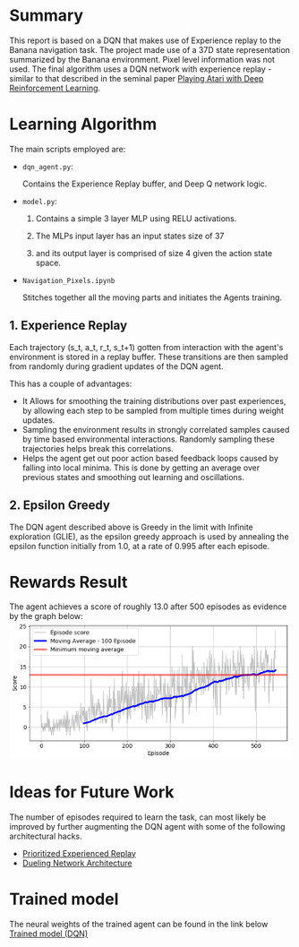 # Summary
This report is based on a DQN that makes use of Experience replay to the Banana navigation task. 
The project made use of a 37D state representation summarized by the Banana environment. Pixel level information was not used.
The final algorithm uses a DQN network with experience replay - similar to that described in the seminal paper [Playing Atari with Deep Reinforcement Learning](https://arxiv.org/pdf/1312.5602v1.pdf).

# Learning Algorithm
The main scripts employed are:
* ```dqn_agent.py```:

    Contains the Experience Replay buffer, and Deep Q network logic.

* ```model.py```:

    1. Contains a simple 3 layer MLP using RELU activations.

    2. The MLPs input layer has an input states size of 37 
    
    3. and its output layer is comprised of size 4 given the action state space.

* ```Navigation_Pixels.ipynb```

    Stitches together all the moving parts and initiates the Agents training.


## 1. Experience Replay
Each trajectory (s_t, a_t, r_t, s_t+1) gotten from interaction with the agent's environment is stored in a replay buffer. 
These transitions are then sampled from randomly during gradient updates of the DQN agent. 

This has a couple of advantages:
*   It Allows for smoothing the training distributions over past experiences, 
    by allowing each step to be sampled from multiple times
    during weight updates.
*   Sampling the environment results in strongly correlated samples caused by 
    time based environmental interactions. Randomly sampling these trajectories
    helps break this correlations.
*   Helps the agent get out poor action based feedback loops caused by falling into local minima. 
    This is done by getting an average over previous states and smoothing out learning and oscillations.

## 2. Epsilon Greedy
The DQN agent described above is Greedy in the limit with Infinite exploration (GLIE), as the epsilon greedy approach is used by annealing the epsilon function initially from 1.0, at a rate of 0.995 after each episode.

# Rewards Result
The agent achieves a score of roughly 13.0 after 500 episodes as evidence by the graph below:
![Reward Plots](results.png)
# Ideas for Future Work
The number of episodes required to learn the task, can most likely be improved by further augmenting the 
DQN agent with some of the following architectural hacks.
- [Prioritized Experienced Replay](https://arxiv.org/abs/1511.05952)
- [Dueling Network Architecture](https://arxiv.org/pdf/1511.06581.pdf)

# Trained model
The neural weights of the trained agent can be found in the link below
[Trained model (DQN)](./checkpoint.pth)
